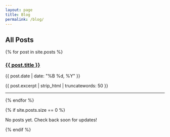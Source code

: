 ```yaml
---
layout: page
title: Blog
permalink: /blog/
---
```


## All Posts

{% for post in site.posts %}
  <article class="post-preview">
    <h3><a href="{{ post.url | relative_url }}">{{ post.title }}</a></h3>
    <time datetime="{{ post.date | date_to_xmlschema }}">{{ post.date | date: "%B %d, %Y" }}</time>
    <p>{{ post.excerpt | strip_html | truncatewords: 50 }}</p>
  </article>
  <hr>
{% endfor %}

{% if site.posts.size == 0 %}
  <p>No posts yet. Check back soon for updates!</p>
{% endif %}